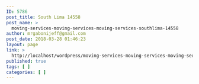 ```yaml
---
ID: 5786
post_title: South Lima 14558
post_name: >
  moving-services-moving-services-moving-services-southlima-14558
author: mrgabonijeff@gmail.com
post_date: 2018-03-28 01:46:23
layout: page
link: >
  http://localhost/wordpress/moving-services-moving-services-moving-services-southlima-14558/
published: true
tags: [ ]
categories: [ ]
---
```


